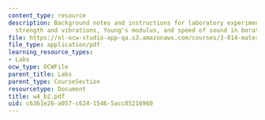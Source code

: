 ```yaml
---
content_type: resource
description: Background notes and instructions for laboratory experiments on mechanical
  strength and vibrations, Young's modulus, and speed of sound in borate glasses.
file: https://ol-ocw-studio-app-qa.s3.amazonaws.com/courses/3-014-materials-laboratory-fall-2006/c6361e26a057c62415465acc85216960_w4_b2.pdf
file_type: application/pdf
learning_resource_types:
- Labs
ocw_type: OCWFile
parent_title: Labs
parent_type: CourseSection
resourcetype: Document
title: w4_b2.pdf
uid: c6361e26-a057-c624-1546-5acc85216960
---
```

